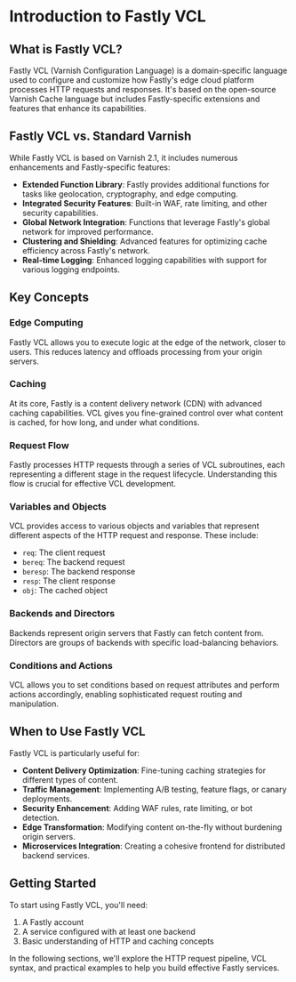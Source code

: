 # Introduction to Fastly VCL

## What is Fastly VCL?

Fastly VCL (Varnish Configuration Language) is a domain-specific language used to configure and customize how Fastly's edge cloud platform processes HTTP requests and responses. It's based on the open-source Varnish Cache language but includes Fastly-specific extensions and features that enhance its capabilities.

## Fastly VCL vs. Standard Varnish

While Fastly VCL is based on Varnish 2.1, it includes numerous enhancements and Fastly-specific features:

- **Extended Function Library**: Fastly provides additional functions for tasks like geolocation, cryptography, and edge computing.
- **Integrated Security Features**: Built-in WAF, rate limiting, and other security capabilities.
- **Global Network Integration**: Functions that leverage Fastly's global network for improved performance.
- **Clustering and Shielding**: Advanced features for optimizing cache efficiency across Fastly's network.
- **Real-time Logging**: Enhanced logging capabilities with support for various logging endpoints.

## Key Concepts

### Edge Computing

Fastly VCL allows you to execute logic at the edge of the network, closer to users. This reduces latency and offloads processing from your origin servers.

### Caching

At its core, Fastly is a content delivery network (CDN) with advanced caching capabilities. VCL gives you fine-grained control over what content is cached, for how long, and under what conditions.

### Request Flow

Fastly processes HTTP requests through a series of VCL subroutines, each representing a different stage in the request lifecycle. Understanding this flow is crucial for effective VCL development.

### Variables and Objects

VCL provides access to various objects and variables that represent different aspects of the HTTP request and response. These include:

- `req`: The client request
- `bereq`: The backend request
- `beresp`: The backend response
- `resp`: The client response
- `obj`: The cached object

### Backends and Directors

Backends represent origin servers that Fastly can fetch content from. Directors are groups of backends with specific load-balancing behaviors.

### Conditions and Actions

VCL allows you to set conditions based on request attributes and perform actions accordingly, enabling sophisticated request routing and manipulation.

## When to Use Fastly VCL

Fastly VCL is particularly useful for:

- **Content Delivery Optimization**: Fine-tuning caching strategies for different types of content.
- **Traffic Management**: Implementing A/B testing, feature flags, or canary deployments.
- **Security Enhancement**: Adding WAF rules, rate limiting, or bot detection.
- **Edge Transformation**: Modifying content on-the-fly without burdening origin servers.
- **Microservices Integration**: Creating a cohesive frontend for distributed backend services.

## Getting Started

To start using Fastly VCL, you'll need:

1. A Fastly account
2. A service configured with at least one backend
3. Basic understanding of HTTP and caching concepts

In the following sections, we'll explore the HTTP request pipeline, VCL syntax, and practical examples to help you build effective Fastly services.
